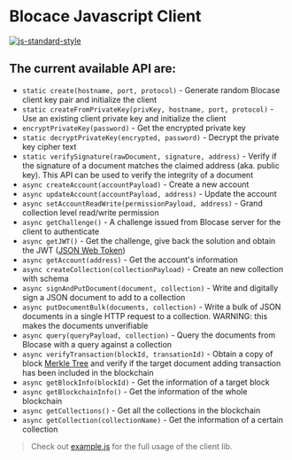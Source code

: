 # Blocace Javascript Client
[![js-standard-style](https://cdn.rawgit.com/feross/standard/master/badge.svg)](https://github.com/feross/standard)

## The current available API are:
* `static create(hostname, port, protocol)` - Generate random Blocase client key pair and initialize the client
* `static createFromPrivateKey(privKey, hostname, port, protocol)` - Use an existing client private key and initialize the client
* `encryptPrivateKey(password)` - Get the encrypted private key
* `static decryptPrivateKey(encrypted, password)` - Decrypt the private key cipher text
* `static verifySignature(rawDocument, signature, address)` - Verify if the signature of a document matches the claimed address (aka. public key). This API can be used to verify the integrity of a document
* `async createAccount(accountPayload)` - Create a new account
* `async updateAccount(accountPayload, address)` - Update the account
* `async setAccountReadWrite(permissionPayload, address)` - Grand collection level read/write permission
* `async getChallenge()` - A challenge issued from Blocase server for the client to authenticate
* `async getJWT()` - Get the challenge, give back the solution and obtain the JWT ([JSON Web Token](https://jwt.io/))
* `async getAccount(address)` - Get the account's information
* `async createCollection(collectionPayload)` - Create an new collection with schema
* `async signAndPutDocument(document, collection)` - Write and digitally sign a JSON document to add to a collection
* `async putDocumentBulk(documents, collection)` - Write a bulk of JSON documents in a single HTTP request to a collection. WARNING: this makes the documents unverifiable
* `async query(queryPayload, collection)` - Query the documents from Blocase with a query against a collection
* `async verifyTransaction(blockId, transationId)` - Obtain a copy of block [Merkle Tree](https://en.wikipedia.org/wiki/Merkle_tree) and verify if the target document adding transaction has been included in the blockchain
* `async getBlockInfo(blockId)` - Get the information of a target block
* `async getBlockchainInfo()` - Get the information of the whole blockchain
* `async getCollections()` - Get all the collections in the blockchain
* `async getCollection(collectionName)` - Get the information of a certain collection

> Check out [example.js](https://github.com/codingpeasant/blocace/blob/master/client/example.js) for the full usage of the client lib.